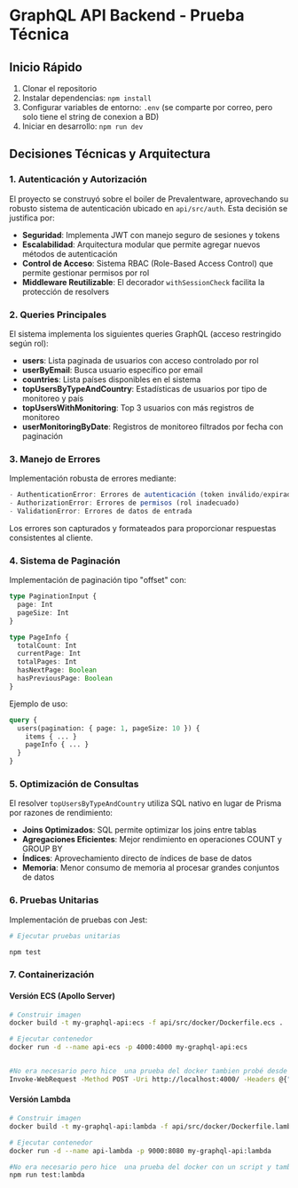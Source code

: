 # GraphQL API Backend - Prueba Técnica

## Inicio Rápido

1. Clonar el repositorio
2. Instalar dependencias: `npm install`
3. Configurar variables de entorno: `.env` (se comparte por correo, pero solo tiene el string de conexion a BD)
5. Iniciar en desarrollo: `npm run dev`


## Decisiones Técnicas y Arquitectura

### 1. Autenticación y Autorización

El proyecto se construyó sobre el boiler de Prevalentware, aprovechando su robusto sistema de autenticación ubicado en `api/src/auth`. Esta decisión se justifica por:

- **Seguridad**: Implementa JWT con manejo seguro de sesiones y tokens
- **Escalabilidad**: Arquitectura modular que permite agregar nuevos métodos de autenticación
- **Control de Acceso**: Sistema RBAC (Role-Based Access Control) que permite gestionar permisos por rol
- **Middleware Reutilizable**: El decorador `withSessionCheck` facilita la protección de resolvers

### 2. Queries Principales

El sistema implementa los siguientes queries GraphQL (acceso restringido según rol):

- **users**: Lista paginada de usuarios con acceso controlado por rol
- **userByEmail**: Busca usuario específico por email 
- **countries**: Lista países disponibles en el sistema
- **topUsersByTypeAndCountry**: Estadísticas de usuarios por tipo de monitoreo y país
- **topUsersWithMonitoring**: Top 3 usuarios con más registros de monitoreo
- **userMonitoringByDate**: Registros de monitoreo filtrados por fecha con paginación

### 3. Manejo de Errores

Implementación robusta de errores mediante:

```typescript
- AuthenticationError: Errores de autenticación (token inválido/expirado)
- AuthorizationError: Errores de permisos (rol inadecuado)
- ValidationError: Errores de datos de entrada
```

Los errores son capturados y formateados para proporcionar respuestas consistentes al cliente.

### 4. Sistema de Paginación

Implementación de paginación tipo "offset" con:

```typescript
type PaginationInput {
  page: Int
  pageSize: Int
}

type PageInfo {
  totalCount: Int
  currentPage: Int
  totalPages: Int
  hasNextPage: Boolean
  hasPreviousPage: Boolean
}
```

Ejemplo de uso:
```graphql
query {
  users(pagination: { page: 1, pageSize: 10 }) {
    items { ... }
    pageInfo { ... }
  }
}
```

### 5. Optimización de Consultas

El resolver `topUsersByTypeAndCountry` utiliza SQL nativo en lugar de Prisma por razones de rendimiento:

- **Joins Optimizados**: SQL permite optimizar los joins entre tablas
- **Agregaciones Eficientes**: Mejor rendimiento en operaciones COUNT y GROUP BY
- **Índices**: Aprovechamiento directo de índices de base de datos
- **Memoria**: Menor consumo de memoria al procesar grandes conjuntos de datos

### 6. Pruebas Unitarias

Implementación de pruebas con Jest:

```bash
# Ejecutar pruebas unitarias

npm test

```

### 7. Containerización

#### Versión ECS (Apollo Server)
```bash
# Construir imagen
docker build -t my-graphql-api:ecs -f api/src/docker/Dockerfile.ecs .

# Ejecutar contenedor
docker run -d --name api-ecs -p 4000:4000 my-graphql-api:ecs


#No era necesario pero hice  una prueba del docker tambien probé desde insomia
Invoke-WebRequest -Method POST -Uri http://localhost:4000/ -Headers @{"Content-Type"="application/json"} -Body '{"query":"query { __typename }"}'
```

#### Versión Lambda
```bash
# Construir imagen
docker build -t my-graphql-api:lambda -f api/src/docker/Dockerfile.lambda .

# Ejecutar contenedor
docker run -d --name api-lambda -p 9000:8080 my-graphql-api:lambda

#No era necesario pero hice  una prueba del docker con un script y tambien probé desde insomia
npm run test:lambda 
